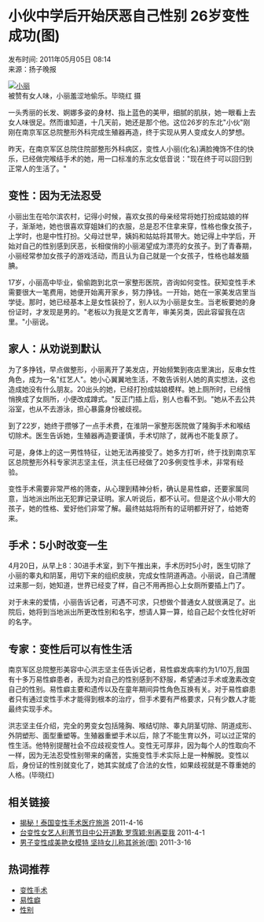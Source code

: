 # 小伙中学后开始厌恶自己性别 26岁变性成功(图)

发布时间: 2011年05月05日 08:14   
来源：扬子晚报

[![小丽](http://news.cntv.cn/20110505/images/1304554461836_U154P4T8D3017146F107DT20110505074956.jpg)](http://news.cntv.cn/20110505/images/1304554461836_U154P4T8D3017146F107DT20110505074956.jpg)  
被赞有女人味，小丽羞涩地偷乐。毕晓红 摄

一头秀丽的长发、婀娜多姿的身材、指上蓝色的美甲，细腻的肌肤，她一眼看上去女人味很足。然而谁知道，十几天前，她还是那个他。这位26岁的东北"小伙"刚刚在南京军区总院整形外科完成生殖器再造，终于实现从男人变成女人的梦想。

昨天，在南京军区总院住院部整形外科病区，变性人小丽(化名)满脸掩饰不住的快乐，已经做完喉结手术的她，用一口标准的东北女低音说："现在终于可以回归到正常人的生活了。"

## 变性：因为无法忍受

小丽出生在哈尔滨农村，记得小时候，喜欢女孩的母亲经常将她打扮成姑娘的样子，渐渐地，她也很喜欢穿姐妹们的衣服，总是忍不住拿来穿，性格也像女孩子，上学时，也是中性打扮。父母过世早，姨妈和姑姑将其带大。她记得上中学后，开始对自己的性别感到厌恶，长相俊俏的小丽渴望成为漂亮的女孩子。到了青春期，小丽经常参加女孩子的游戏活动，而且认为自己就是一个女孩子，性格也越发腼腆。

17岁，小丽高中毕业，偷偷跑到北京一家整形医院，咨询如何变性。获知变性手术需要很大一笔费用，她便开始离开家乡，努力挣钱。一开始，她在一家美发店里当学徒。那时，她已经基本上是女性装扮了，别人以为小丽是女生。当老板要她的身份证时，才发现是男的。"老板以为我是文艺青年，审美另类，因此容留我在店里。"小丽说。

## 家人：从劝说到默认

为了多挣钱，早点做整形，小丽离开了美发店，开始频繁到夜店里演出，反串女性角色，成为一名"红艺人"。她小心翼翼地生活，不敢告诉别人她的真实想法，这也造成她没有什么朋友。20出头的她，已经打扮成姑娘模样。她上厕所时，已经悄悄换成了女厕所，小便改成蹲式。"反正门插上后，别人也看不到。"她从不去公共浴室，也从不去游泳，担心暴露身份被歧视。

到了22岁，她终于攒够了一点手术费，在淮阴一家整形医院做了隆胸手术和喉结切除术。医生告诉她，生殖器再造要谨慎，手术切除了，就再也不能复原了。

可是，身体上的这一男性特征，让她无法再接受了。她多方打听，终于找到南京军区总院整形外科专家洪志坚主任，洪主任已经做了20多例变性手术，非常有经验。

变性手术需要非常严格的筛查，从心理到精神分析，确认是易性癖，还要家属同意，当地派出所出无犯罪记录证明。家人听说后，都不认可。但是这个从小带大的孩子，她的性格、爱好他们非常了解。最终姑姑将所有的证明都开好了，给她寄来。

## 手术：5小时改变一生

4月20日，从早上8：30进手术室，到下午推出来，手术历时5小时，医生切除了小丽的睾丸和阴茎，用切下来的组织皮肤，完成女性阴道再造。小丽说，自己清醒过来那一刻，她知道，世界已经变了样，自己不用再担心上女厕所要插上门了。

对于未来的爱情，小丽告诉记者，可遇不可求，只想做个普通女人就很满足了。出院后，她将到当地派出所更改性别和名字，想请人算一算，给自己起个女性化好听的名字。

## 专家：变性后可以有性生活

南京军区总院整形美容中心洪志坚主任告诉记者，易性癖发病率约为1/10万,我国有十多万易性癖患者，表现为对自己的性别感到不舒服，希望通过手术或激素改变自己的性别。易性癖主要和遗传以及在童年期间异性角色互换有关。对于易性癖患者只有通过变性手术才能得到根本的治疗，但手术要有严格要求，只有少数人才能最终实现手术。

洪志坚主任介绍，完全的男变女包括隆胸、喉结切除、睾丸阴茎切除、阴道成形、外阴塑形、面型重塑等。生殖器重塑手术以后，除了不能生育以外，可以过正常的性生活。他特别提醒社会不应歧视变性人。变性无可厚非，因为每个人的性取向不一样，因为无法忍受性别带来的痛苦，实施变性手术实际上是一种解脱。变性以后，身份证的性别就变化了，她其实就成了合法的女性，如果歧视就是不尊重她的人格。(毕晓红)

## 相关链接

- [揭秘！泰国变性手术医疗旅游](http://news.cntv.cn/20110416/102018.shtml) 2011-4-16
- [台变性女艺人利菁节目中公开道歉 罗霈颖:别再耍我](http://news.cntv.cn/20110401/101206.shtml) 2011-4-1
- [男子变性成美艳女模特 坚持女儿称其爸爸(图)](http://news.cntv.cn/society/20110316/106346.shtml) 2011-3-16

## 热词推荐

- [变性手术](http://search.cntv.cn/netall/index.shtml?qtext=变性手术)
- [易性癖](http://search.cntv.cn/netall/index.shtml?qtext=易性癖)
- [性别](http://search.cntv.cn/netall/index.shtml?qtext=性别)